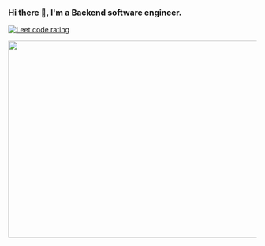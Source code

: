 ### Hi there 👋, I'm a Backend software engineer.

<p align="left">

<a href="https://leetcode.com/sahabhisek11/">
    <img src="https://cp-logo.vercel.app/leetcode/sahabhisek11" alt="Leet code rating" />
  </a>
  
  </p>
<p float="left">
  
  <img align="left" src="https://leetcard.jacoblin.cool/sahabhisek11?theme=light&font=Karma&ext=contest" height="400" width="800"/>
  
  </p>
<!--
**Abhiseksah/Abhiseksah** is a ✨ _special_ ✨ repository because its `README.md` (this file) appears on your GitHub profile.

Here are some ideas to get you started:

- 🔭 I’m currently working on ...
- 🌱 I’m currently learning ...
- 👯 I’m looking to collaborate on ...
- 🤔 I’m looking for help with ...
- 💬 Ask me about ...
- 📫 How to reach me: ...
- 😄 Pronouns: ...
- ⚡ Fun fact: ...
-->
